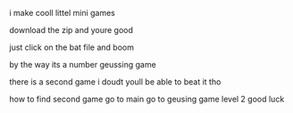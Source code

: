 i make cooll littel mini games 

download the zip and youre good

just click on the bat file and boom

by the way its a number geussing game

there is a second game i doudt youll be able to beat it tho

how to find second game 
go to main 
go to geusing game level 2 good luck

